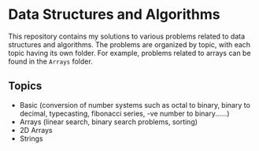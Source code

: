 # Data Structures and Algorithms
This repository contains my solutions to various problems related to data structures and algorithms. The problems are organized by topic, with each topic having its own folder. For example, problems related to arrays can be found in the `Arrays` folder.

## Topics
- Basic (conversion of number systems such as octal to binary, binary to decimal, typecasting, fibonacci series, -ve number to binary......)
- Arrays (linear search, binary search problems, sorting)
- 2D Arrays
- Strings
